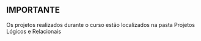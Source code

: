 ## IMPORTANTE

Os projetos realizados durante o curso estão localizados na pasta Projetos Lógicos e Relacionais
